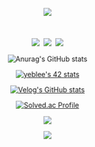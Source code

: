 <p align="center">
    <img src="https://capsule-render.vercel.app/api?type=waving&height=200&text=YeBeen%20Lee&fontAlign=75&fontAlignY=40&color=gradient&customColorList=1,8,14,18,20,22,25,27" />
</p>

<br />

<p align="center">
  <a href="https://velog.io/@33bini"><img src="https://img.shields.io/badge/Tech%20Blog-11B48A?style=flat-square&logo=Vimeo&logoColor=white&link=https://velog.io/@33bini"/></a>&nbsp
  <a href="https://www.instagram.com/2.yebbi_/"><img src="https://img.shields.io/badge/Instagram-E4405F?style=flat-square&logo=Instagram&logoColor=white&link=https://www.instagram.com/2.yebbi_/"/></a>&nbsp
  <a href="mailto:viliketh1s98@naver.com"><img src="https://img.shields.io/badge/Gmail-d14836?style=flat-square&logo=Gmail&logoColor=white&link=viliketh1s98@naver.com"/></a>
</p>


<!---

<h3 align="center">🛠 Tech Stack 🛠</h3>

<p align="center">
  <img src="https://img.shields.io/badge/Python-3766AB?style=flat-square&logo=Python&logoColor=white"/></a>&nbsp 
  <img src="https://img.shields.io/badge/Java-007396?style=flat-square&logo=Java&logoColor=white"/></a>&nbsp 
  <img src="https://img.shields.io/badge/C++-00599C?style=flat-square&logo=C%2B%2B&logoColor=white"/></a>&nbsp 
  <img src="https://img.shields.io/badge/C-A8B9CC?style=flat-square&logo=C&logoColor=white"/></a>&nbsp 
  <img src="https://img.shields.io/badge/Javascript-ffb13b?style=flat-square&logo=javascript&logoColor=white"/></a>&nbsp 
  <img src="https://img.shields.io/badge/css-1572B6?style=flat-square&logo=css3&logoColor=white"/></a>&nbsp 
  <br>
  <img src="https://img.shields.io/badge/SpringBoot-6DB33F?style=flat-square&logo=Spring&logoColor=white"/></a>&nbsp 
  <img src="https://img.shields.io/badge/Django-092E20?style=flat-square&logo=Django&logoColor=white"/></a>&nbsp 
  <img src="https://img.shields.io/badge/Mysql-E6B91E?style=flat-square&logo=MySql&logoColor=white"/></a>
</p>

<br />

<h3 align="center">🪄 Stats 🪄</h3>

--->

<div align="center" style="text-align:center">

  ![Anurag's GitHub stats](https://github-readme-stats-sand-six-91.vercel.app/api?username=yeblee&show_icons=true&count_private=true&line_height=24&theme=material-palenight&hide=stars)

</div>
 
<div align="center" style="text-align:center">

[![yeblee's 42 stats](https://badge42.vercel.app/api/v2/cl5l3oju8004509mkzaqr1idv/stats?cursusId=21&coalitionId=86)](https://github.com/JaeSeoKim/badge42)

</div>

<div align="center" style="text-align:center">
  
  [![Velog's GitHub stats](https://velog-readme-stats.vercel.app/api?name=33bini)](https://velog.io/@33bini)
  
</div>

<div align="center" style="text-align:center">

[![Solved.ac Profile](http://mazassumnida.wtf/api/v2/generate_badge?boj=33bini)](https://github.com/mazassumnida/33bini)

  <img src="http://mazandi.herokuapp.com/api?handle=33bini&theme=warm"/>
  
</div>

<p align="center">
  <a href="https://hits.seeyoufarm.com"><img src="https://hits.seeyoufarm.com/api/count/incr/badge.svg?url=https%3A%2F%2Fgithub.com%2Fyeblee&count_bg=%239984C4&title_bg=%23A6A6A6&icon=github.svg&icon_color=%23E7E7E7&title=hits&edge_flat=false"/></a>
</p>



<!--
**yeblee/yeblee** is a ✨ _special_ ✨ repository because its `README.md` (this file) appears on your GitHub profile.

Here are some ideas to get you started:

- 🔭 I’m currently working on ...
- 🌱 I’m currently learning ...
- 👯 I’m looking to collaborate on ...
- 🤔 I’m looking for help with ...
- 💬 Ask me about ...
- 📫 How to reach me: ...
- 😄 Pronouns: ...
- ⚡ Fun fact: ...
-->
